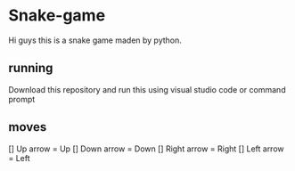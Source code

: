 # Snake-game
Hi guys this is a snake game maden by python.
## running
Download this repository and run this using visual studio code or command prompt

## moves

[] Up arrow = Up 
[] Down arrow = Down
[] Right arrow = Right
[] Left arrow = Left
